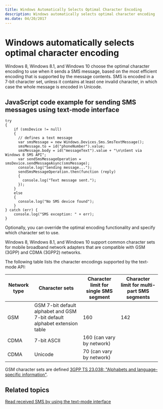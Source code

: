 ```yaml
---
title: Windows Automatically Selects Optimal Character Encoding
description: Windows automatically selects optimal character encoding
ms.date: 04/20/2017
---
```


# Windows automatically selects optimal character encoding

Windows 8, Windows 8.1, and Windows 10 choose the optimal character encoding to use when it sends a SMS message, based on the most efficient encoding that is supported by the message contents. SMS is encoded in a 7-bit character set, unless it contains at least one invalid character, in which case the whole message is encoded in Unicode.

## JavaScript code example for sending SMS messages using text-mode interface

``` syntax
try
{
    if (smsDevice != null)
    {
      // defines a text message
      var smsMessage = new Windows.Devices.Sms.SmsTextMessage();
      smsMessage.to = id("phoneNumber").value;
      smsMessage.body = id("messageText").value + "\n\nSent via Windows 8 SMS API";
      var sendSmsMessageOperation = smsDevice.sendMessageAsync(smsMessage);
      console.log("Sending message...");
      sendSmsMessageOperation.then(function (reply)
      {
        console.log("Text message sent.");
      });
    }
    else
    {
      console.log("No SMS device found");
    }
} catch (err) {
    console.log("SMS exception: " + err);
}
```

Optionally, you can override the optimal encoding functionality and specify which character set to use.

Windows 8, Windows 8.1, and Windows 10 support common character sets for mobile broadband network adapters that are compatible with GSM (3GPP) and CDMA (3GPP2) networks.

The following table lists the character encodings supported by the text-mode API:

|Network type|Character sets|Character limit for single SMS segment|Character limit for multi-part SMS segments|
|----|----|----|----|
|GSM|GSM 7-bit default alphabet and GSM 7-bit default alphabet extension table|160|142|
|CDMA|7-bit ASCII|160 (can vary by network)| |
|CDMA|Unicode|70 (can vary by network)| |

GSM character sets are defined [3GPP TS 23.038: "Alphabets and language-specific information"](https://portal.3gpp.org/desktopmodules/Specifications/SpecificationDetails.aspx?specificationId=745).

## Related topics

[Read received SMS by using the text-mode interface](read-received-sms-by-using-the-text-mode-interface.md)
